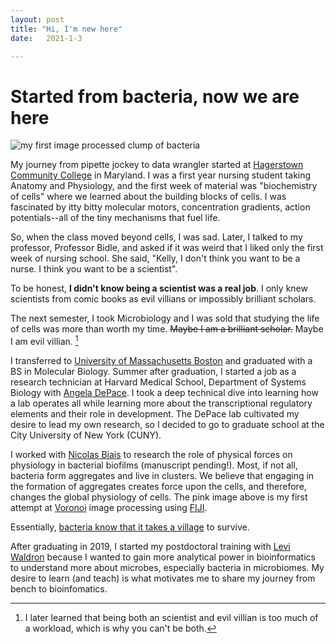 ```yaml
---
layout: post
title: "Hi, I'm new here"
date:   2021-1-3

---
```



# Started from bacteria, now we are here

![my first image processed clump of bacteria](https://scontent-lga3-2.xx.fbcdn.net/v/t1.0-9/29512481_10100390149125570_5374232527176629474_n.jpg?_nc_cat=104&ccb=2&_nc_sid=19026a&_nc_ohc=rWTyxdN6A2UAX8-GXpJ&_nc_ht=scontent-lga3-2.xx&oh=1e3e1aad84e572b745fe984ffef671fc&oe=601C3EE7)

My journey from pipette jockey to data wrangler started at [Hagerstown Community College](https://www.hagerstowncc.edu/) in Maryland. I was a first year nursing student taking Anatomy and Physiology, and the first week of material was "biochemistry of cells" where we learned about the building blocks of cells. I was fascinated by itty bitty molecular motors, concentration gradients, action potentials--all of the tiny mechanisms that fuel life. 

So, when the class moved beyond cells, I was sad. Later, I talked to my professor, Professor Bidle, and asked if it was weird that I liked only the first week of nursing school. She said, "Kelly, I don't think you want to be a nurse. I think you want to be a scientist". 

To be honest, **I didn't know being a scientist was a real job**. I only knew scientists from comic books as evil villians or impossibly brilliant scholars. 

The next semester, I took Microbiology and I was sold that studying the life of cells was more than worth my time. ~~Maybe I am a brilliant scholar.~~ Maybe I am evil villian. [^1]

I transferred to [University of Massachusetts Boston](https://www.umb.edu/) and graduated with a BS in Molecular Biology. Summer after graduation, I started a job as a research technician at Harvard Medical School, Department of Systems Biology with [Angela DePace](https://depace.med.harvard.edu/). I took a deep technical dive into learning how a lab operates all while learning more about the transcriptional regulatory elements and their role in development. The DePace lab cultivated my desire to lead my own research, so I decided to go to graduate school at the City University of New York (CUNY). 

I worked with [Nicolas Biais](http://www.mechano-micro-biology.org/) to research the role of physical forces on physiology in bacterial biofilms (manuscript pending!). Most, if not all, bacteria form aggregates and live in clusters. We believe that engaging in the formation of aggregates creates force upon the cells, and therefore, changes the global physiology of cells. The pink image above is my first attempt at [Voronoi](https://en.wikipedia.org/wiki/Voronoi_diagram#:~:text=In%20mathematics%2C%20a%20Voronoi%20diagram,%2C%20sites%2C%20or%20generators) image processing using [FIJI](https://imagej.net/Fiji).

Essentially, [bacteria know that it takes a village](https://en.wikipedia.org/wiki/It_takes_a_village#:~:text=%22It%20takes%20a%20village%20to,a%20safe%20and%20healthy%20environment) to survive. 

After graduating in 2019, I started my postdoctoral training with [Levi Waldron](https://waldronlab.io/) because I wanted to gain more analytical power in bioinformatics to understand more about microbes, especially bacteria in microbiomes. My desire to learn (and teach) is what motivates me to share my journey from bench to bioinfomatics. 


[^1]: I later learned that being both an scientist and evil villian is too much of a workload, which is why you can't be both. 
